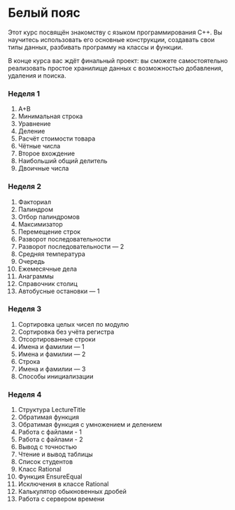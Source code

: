 # Белый пояс

Этот курс посвящён знакомству с языком программирования С++. Вы научитесь использовать его основные конструкции, создавать свои типы данных, разбивать программу на классы и функции.

В конце курса вас ждёт финальный проект: вы сможете самостоятельно реализовать простое хранилище данных с возможностью добавления, удаления и поиска.

### Неделя 1

1) A+B
2) Минимальная строка
3) Уравнение
4) Деление
5) Расчёт стоимости товара
6) Чётные числа
7) Второе вхождение
8) Наибольший общий делитель
9) Двоичные числа

### Неделя 2

1) Факториал
2) Палиндром
3) Отбор палиндромов
4) Максимизатор
5) Перемещение строк
6) Разворот последовательности
7) Разворот последовательности — 2
8) Средняя температура
9) Очередь
10) Ежемесячные дела
11) Анаграммы
12) Справочник столиц
13) Автобусные остановки — 1

### Неделя 3

1) Сортировка целых чисел по модулю
2) Сортировка без учёта регистра
3) Отсортированные строки
4) Имена и фамилии — 1
5) Имена и фамилии — 2
6) Строка
7) Имена и фамилии — 3
8) Способы инициализации

### Неделя 4

1) Структура LectureTitle
2) Обратимая функция
3) Обратимая функция с умножением и делением
4) Работа с файлами - 1
5) Работа с файлами - 2
6) Вывод с точностью
7) Чтение и вывод таблицы
8) Список студентов
9) Класс Rational
10) Функция EnsureEqual
11) Исключения в классе Rational
12) Калькулятор обыкновенных дробей
13) Работа с сервером времени
